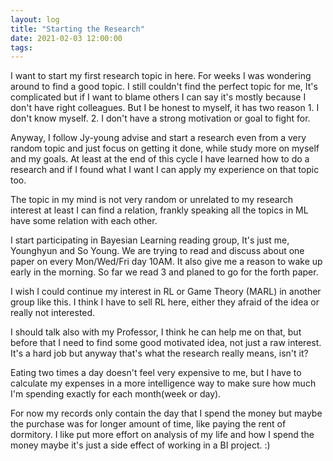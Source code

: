 ```yaml
---
layout: log
title: "Starting the Research"
date: 2021-02-03 12:00:00
tags:
---
```


I want to start my first research topic in here. For weeks I was wondering around to find a good topic.
I still couldn't find the perfect topic for me, It's complicated but if I want to blame others I can say it's mostly because I don't have right colleagues.
But I be honest to myself, it has two reason 1. I don't know myself. 2. I don't have a strong motivation or goal to fight for.

Anyway, I follow Jy-young advise and start a research even from a very random topic and just focus on getting it done, while study more on myself and my goals.
At least at the end of this cycle I have learned how to do a research and if I found what I want I can apply my experience on that topic too.

The topic in my mind is not very random or unrelated to my research interest at least I can find a relation, frankly speaking all the topics in ML have some relation with each other.

I start participating in Bayesian Learning reading group, It's just me, Younghyun and So Young. We are trying to read and discuss about one paper on every Mon/Wed/Fri day 10AM. It also give me a reason to wake up early in the morning. So far we read 3 and planed to go for the forth paper.

I wish I could continue my interest in RL or Game Theory (MARL) in another group like this. I think I have to sell RL here, either they afraid of the idea or really not interested.

I should talk also with my Professor, I think he can help me on that, but before that I need to find some good motivated idea, not just a raw interest. It's a hard job but anyway that's what the research really means, isn't it?

Eating two times a day doesn't feel very expensive to me, but I have to calculate my expenses in a more intelligence way to make sure how much I'm spending exactly for each month(week or day).

For now my records only contain the day that I spend the money but maybe the purchase was for longer amount of time, like paying the rent of dormitory.
I like put more effort on analysis of my life and how I spend the money maybe it's just a side effect of working in a BI project. :)
